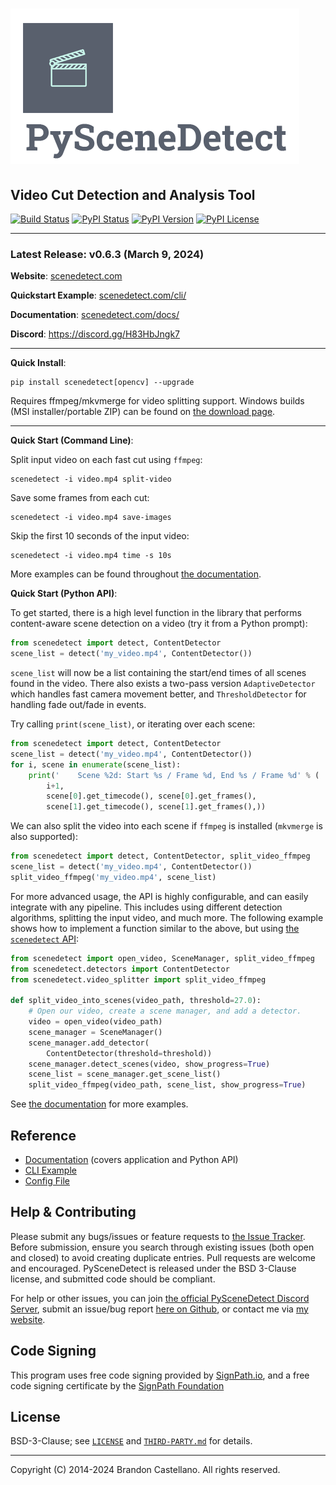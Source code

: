 
![PySceneDetect](https://raw.githubusercontent.com/Breakthrough/PySceneDetect/main/website/pages/img/pyscenedetect_logo_small.png)
==========================================================
Video Cut Detection and Analysis Tool
----------------------------------------------------------

[![Build Status](https://img.shields.io/github/actions/workflow/status/Breakthrough/PySceneDetect/build.yml)](https://github.com/Breakthrough/PySceneDetect/actions)
[![PyPI Status](https://img.shields.io/pypi/status/scenedetect.svg)](https://pypi.python.org/pypi/scenedetect/)
[![PyPI Version](https://img.shields.io/pypi/v/scenedetect?color=blue)](https://pypi.python.org/pypi/scenedetect/)
[![PyPI License](https://img.shields.io/pypi/l/scenedetect.svg)](https://scenedetect.com/copyright/)

----------------------------------------------------------

### Latest Release: v0.6.3 (March 9, 2024)

**Website**:  [scenedetect.com](https://www.scenedetect.com)

**Quickstart Example**: [scenedetect.com/cli/](https://www.scenedetect.com/cli/)

**Documentation**:  [scenedetect.com/docs/](https://www.scenedetect.com/docs/)

**Discord**: https://discord.gg/H83HbJngk7

----------------------------------------------------------

**Quick Install**:

    pip install scenedetect[opencv] --upgrade

Requires ffmpeg/mkvmerge for video splitting support. Windows builds (MSI installer/portable ZIP) can be found on [the download page](https://scenedetect.com/download/).

----------------------------------------------------------

**Quick Start (Command Line)**:

Split input video on each fast cut using `ffmpeg`:

    scenedetect -i video.mp4 split-video

Save some frames from each cut:

    scenedetect -i video.mp4 save-images

Skip the first 10 seconds of the input video:

    scenedetect -i video.mp4 time -s 10s

More examples can be found throughout [the documentation](https://www.scenedetect.com/docs/latest/cli.html).

**Quick Start (Python API)**:

To get started, there is a high level function in the library that performs content-aware scene detection on a video (try it from a Python prompt):

```python
from scenedetect import detect, ContentDetector
scene_list = detect('my_video.mp4', ContentDetector())
```

`scene_list` will now be a list containing the start/end times of all scenes found in the video.  There also exists a two-pass version `AdaptiveDetector` which handles fast camera movement better, and `ThresholdDetector` for handling fade out/fade in events.

Try calling `print(scene_list)`, or iterating over each scene:

```python
from scenedetect import detect, ContentDetector
scene_list = detect('my_video.mp4', ContentDetector())
for i, scene in enumerate(scene_list):
    print('    Scene %2d: Start %s / Frame %d, End %s / Frame %d' % (
        i+1,
        scene[0].get_timecode(), scene[0].get_frames(),
        scene[1].get_timecode(), scene[1].get_frames(),))
```

We can also split the video into each scene if `ffmpeg` is installed (`mkvmerge` is also supported):

```python
from scenedetect import detect, ContentDetector, split_video_ffmpeg
scene_list = detect('my_video.mp4', ContentDetector())
split_video_ffmpeg('my_video.mp4', scene_list)
```

For more advanced usage, the API is highly configurable, and can easily integrate with any pipeline. This includes using different detection algorithms, splitting the input video, and much more. The following example shows how to implement a function similar to the above, but using [the `scenedetect` API](https://www.scenedetect.com/docs/latest/api.html):

```python
from scenedetect import open_video, SceneManager, split_video_ffmpeg
from scenedetect.detectors import ContentDetector
from scenedetect.video_splitter import split_video_ffmpeg

def split_video_into_scenes(video_path, threshold=27.0):
    # Open our video, create a scene manager, and add a detector.
    video = open_video(video_path)
    scene_manager = SceneManager()
    scene_manager.add_detector(
        ContentDetector(threshold=threshold))
    scene_manager.detect_scenes(video, show_progress=True)
    scene_list = scene_manager.get_scene_list()
    split_video_ffmpeg(video_path, scene_list, show_progress=True)
```

See [the documentation](https://www.scenedetect.com/docs/latest/api.html) for more examples.

## Reference

 - [Documentation](https://www.scenedetect.com/docs/) (covers application and Python API)
 - [CLI Example](https://www.scenedetect.com/cli/)
 - [Config File](https://www.scenedetect.com/docs/0.6.3/cli/config_file.html)

## Help & Contributing

Please submit any bugs/issues or feature requests to [the Issue Tracker](https://github.com/Breakthrough/PySceneDetect/issues). Before submission, ensure you search through existing issues (both open and closed) to avoid creating duplicate entries.
Pull requests are welcome and encouraged.  PySceneDetect is released under the BSD 3-Clause license, and submitted code should be compliant.

For help or other issues, you can join [the official PySceneDetect Discord Server](https://discord.gg/H83HbJngk7), submit an issue/bug report [here on Github](https://github.com/Breakthrough/PySceneDetect/issues), or contact me via [my website](http://www.bcastell.com/about/).

## Code Signing

This program uses free code signing provided by [SignPath.io](https://signpath.io?utm_source=foundation&utm_medium=github&utm_campaign=PySceneDetect), and a free code signing certificate by the [SignPath Foundation](https://signpath.org?utm_source=foundation&utm_medium=github&utm_campaign=PySceneDetect)

## License

BSD-3-Clause; see [`LICENSE`](LICENSE) and [`THIRD-PARTY.md`](THIRD-PARTY.md) for details.

----------------------------------------------------------

Copyright (C) 2014-2024 Brandon Castellano.
All rights reserved.
